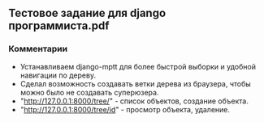 ## Тестовое задание для django программиста.pdf
###  Комментарии
* Устанавливаем django-mptt для более быстрой выборки и удобной навигации по дереву.
* Сделал возможность создавать ветки дерева из браузера, чтобы можно было не создавать суперюзера.
* "http://127.0.0.1:8000/tree/" - список объектов, создание объекта.
* "http://127.0.0.1:8000/tree/id" - просмотр объекта, удаление.